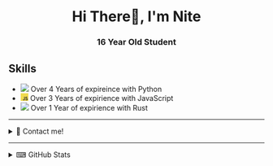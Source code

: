 <h1 align="center">Hi There👋, I'm Nite</h1>
<h3 align="center">16 Year Old Student</h3>

## Skills
- <img src=https://cdn3.iconfinder.com/data/icons/logos-and-brands-adobe/512/267_Python-512.png width=15> Over 4 Years of expireince with Python
- <img src=https://raw.githubusercontent.com/voodootikigod/logo.js/master/js.png width=15> Over 3 Years of expirience with JavaScript
- <img src=https://symbols.getvecta.com/stencil_94/126_rust-language-icon.1652c6341b.svg width=15> Over 1 Year of expirience with Rust

---
<details>
  <summary>👋 Contact me!</summary>
  
  - <img src=https://discord.com/assets/f8389ca1a741a115313bede9ac02e2c0.svg width=20 height=15> Nite#6277
  - :email: niteblock@gmail.com

</details>

---

<details>
  <summary>⌨ GitHub Stats</summary>

![Top Langs](https://github-readme-stats.vercel.app/api/top-langs/?username=niteblock&layout=compact&theme=radical)
![Stats](https://github-readme-stats.vercel.app/api?username=niteblock&layout=compact&theme=radical)

</details>
